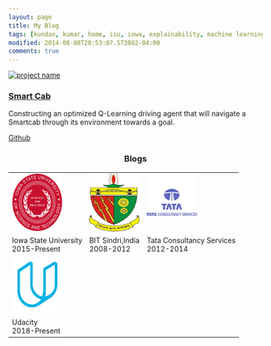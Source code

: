 ```yaml
---
layout: page
title: My Blog
tags: [kundan, kumar, home, isu, iowa, explainability, machine learning, ML, interpretability, artificial intelligence, AI, graduate]
modified: 2014-08-08T20:53:07.573882-04:00
comments: true
---
```

<div class="item row">
                               <a class="col-md-4 col-sm-4 col-xs-12" href="https://github.com/kundan7kumar/Machine_Learning/tree/master/Project/smartcab" target="_blank">
                               <img class="img-responsive project-image" src="assets/images/projects/smartcab.png" alt="project name" />
                               </a>
                               <div class="desc col-md-8 col-sm-8 col-xs-12">
                                   <h3 class="title"><a href="https://github.com/kundan7kumar/Machine_Learning/tree/master/Project/smartcab" target="_blank">Smart Cab</a></h3>
                                   <p>Constructing an optimized Q-Learning driving agent that will navigate a Smartcab through its environment towards a goal.</p>
                                   <p><a class="more-link" href="https://github.com/kundan7kumar/Machine_Learning/tree/master/Project/smartcab" target="_blank"><i class="fa fa-github"></i>Github</a></p>
                               </div><!--//desc-->                          
                           </div><!--//item-->
                           
<h3 align="center">Blogs</h3>
<table align="center" class='affl-pic'>
    <tr>
        <td>
            <a href="https://www.iastate.edu/">
            <img src="/images/ISU.png" width="100" height="115"></a>
        </td>
        <td>
            <a href="https://www.bitsindri.ac.in/">
            <img src="/images/BIT.png" width="100" height="115"></a>
        </td>
        <td>
            <a href="https://www.tcs.com/">
            <img src="/images/tcs.png" width="100" height="115"></a>
        </td>
    <tr>
    <tr>
        <td>Iowa State University<br>2015-Present</td>
        <td>BIT Sindri,India<br>2008-2012</td>
        <td>Tata Consultancy Services<br>2012-2014</td>
    </tr>
    </tr>
        <td>
            <a href="https://www.udacity.com/">
            <img src="/images/udacity.png" width="100" height="115"></a>
        </td>
        <!-- <td>
            <a href="https://www.microsoft.com/">
            <img src="/images/msft.png"></a>
        </td> -->
        <!-- <td>
            <a href="https://www.groupon.com/">
            <img src="/images/grpn.png"></a>
        </td> -->
    </tr>
    <tr>
        <td>Udacity<br>2018-Present</td>
        <!-- <td>Microsoft<br>Summer 2018</td>
        <td>Groupon<br>Summer 2017</td> -->
    </tr>
</table>
